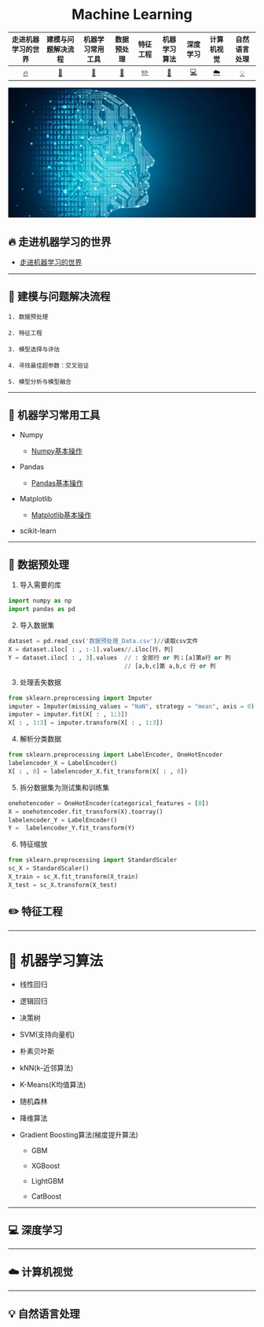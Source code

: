 <p align="center">
  <h1 align="center">Machine Learning</h1>
</p>

| 走进机器学习的世界 | 建模与问题解决流程 | 机器学习常用工具 | 数据预处理 | 特征工程 | 机器学习算法 | 深度学习 | 计算机视觉 | 自然语言处理 | 
| :--------: | :---------: | :---------: | :---------: | :---------: | :---------:| :---------: | :-------: | :-------:|
| [:fire:](#fire-走进机器学习的世界) | [:watermelon:](#watermelon-建模与问题解决流程) |[:memo:](#memo-机器学习常用工具) | [:art:](#art-数据预处理) |[:pencil2:](#pencil2-特征工程)|  [:floppy_disk:](#floppy_disk-机器学习算法)| [:computer:](#computer-深度学习)| [:cloud:](#cloud-计算机视觉)| [:bulb:](#bulb-自然语言处理)|

<p align="center">
<a>
  <img src="https://github.com/jianyongqing/Machine-Learing/blob/master/res/imgs/%E4%BA%92%E8%81%94%E7%BD%91%E5%AF%B9%E6%9C%BA%E5%99%A8%E5%AD%A6%E4%B9%A0%E7%9A%84%E6%8F%8F%E8%BF%B0.jpg"/>
 </a>
</p>

## :fire: 走进机器学习的世界

- [走进机器学习的世界](https://github.com/jianyongqing/Machine-Learing/blob/master/Notes/%E8%B5%B0%E8%BF%9B%E6%9C%BA%E5%99%A8%E5%AD%A6%E4%B9%A0%E7%9A%84%E4%B8%96%E7%95%8C/%E8%B5%B0%E8%BF%9B%E6%9C%BA%E5%99%A8%E5%AD%A6%E4%B9%A0%E7%9A%84%E4%B8%96%E7%95%8C.md)

----------------------------------------------------------------------------------------------------------------------------------------

## :watermelon: 建模与问题解决流程

    1. 数据预处理
    
    2. 特征工程
    
    3. 模型选择与评估
    
    4. 寻找最佳超参数：交叉验证
    
    5. 模型分析与模型融合

----------------------------------------------------------------------------------------------------------------------------------------

## :memo: 机器学习常用工具

- Numpy

  - [Numpy基本操作](https://github.com/jianyongqing/Machine-Learing/blob/master/Notes/%E6%9C%BA%E5%99%A8%E5%AD%A6%E4%B9%A0%E5%B8%B8%E7%94%A8%E5%B7%A5%E5%85%B7/Numpy%E5%9F%BA%E6%9C%AC%E6%93%8D%E4%BD%9C.md)

- Pandas

  - [Pandas基本操作](https://github.com/jianyongqing/Machine-Learing/blob/master/Notes/%E6%9C%BA%E5%99%A8%E5%AD%A6%E4%B9%A0%E5%B8%B8%E7%94%A8%E5%B7%A5%E5%85%B7/Pandas%E5%9F%BA%E6%9C%AC%E6%93%8D%E4%BD%9C.md)

- Matplotlib

  - [Matplotlib基本操作](https://github.com/jianyongqing/Machine-Learing/blob/master/Notes/%E6%9C%BA%E5%99%A8%E5%AD%A6%E4%B9%A0%E5%B8%B8%E7%94%A8%E5%B7%A5%E5%85%B7/Matplotlib%E5%9F%BA%E6%9C%AC%E6%93%8D%E4%BD%9C.md)

- scikit-learn

----------------------------------------------------------------------------------------------------------------------------------------

## :art: 数据预处理

1. 导入需要的库
```Python
import numpy as np
import pandas as pd
```
2. 导入数据集
```python
dataset = pd.read_csv('数据预处理_Data.csv')//读取csv文件
X = dataset.iloc[ : , :-1].values//.iloc[行，列]
Y = dataset.iloc[ : , 3].values  // : 全部行 or 列；[a]第a行 or 列
                                 // [a,b,c]第 a,b,c 行 or 列
```
3. 处理丢失数据
```python
from sklearn.preprocessing import Imputer
imputer = Imputer(missing_values = "NaN", strategy = "mean", axis = 0)
imputer = imputer.fit(X[ : , 1:3])
X[ : , 1:3] = imputer.transform(X[ : , 1:3])
```
4. 解析分类数据
```python
from sklearn.preprocessing import LabelEncoder, OneHotEncoder
labelencoder_X = LabelEncoder()
X[ : , 0] = labelencoder_X.fit_transform(X[ : , 0])
```
5. 拆分数据集为测试集和训练集
```python
onehotencoder = OneHotEncoder(categorical_features = [0])
X = onehotencoder.fit_transform(X).toarray()
labelencoder_Y = LabelEncoder()
Y =  labelencoder_Y.fit_transform(Y)
```
6. 特征缩放
```python
from sklearn.preprocessing import StandardScaler
sc_X = StandardScaler()
X_train = sc_X.fit_transform(X_train)
X_test = sc_X.transform(X_test)
```

## :pencil2: 特征工程

----------------------------------------------------------------------------------------------------------------------------------------

# :floppy_disk: 机器学习算法

- 线性回归

- 逻辑回归

- 决策树

- SVM(支持向量机)

- 朴素贝叶斯

- kNN(k-近邻算法)

- K-Means(K均值算法)

- 随机森林

- 降维算法

- Gradient Boosting算法(梯度提升算法)

  - GBM

  - XGBoost

  - LightGBM

  - CatBoost

----------------------------------------------------------------------------------------------------------------------------------------

## :computer: 深度学习

----------------------------------------------------------------------------------------------------------------------------------------

## :cloud: 计算机视觉

----------------------------------------------------------------------------------------------------------------------------------------

## :bulb: 自然语言处理


